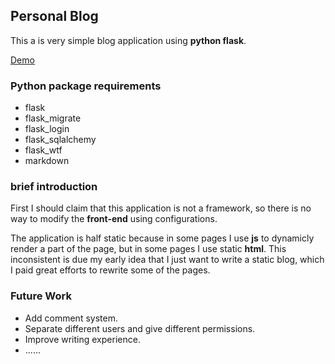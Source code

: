 ## Personal Blog

This a is very simple blog application using **python flask**.

 [Demo](https://jackmrzhou.me)

### Python package requirements

* flask
* flask_migrate
* flask_login
* flask_sqlalchemy
* flask_wtf
* markdown

### brief introduction

First I should claim that this application is not a framework, so there is no way to modify the **front-end** using configurations.

The application is half static because in some pages I use **js** to dynamicly render a part of the page, but in some pages I use static **html**. This inconsistent is due my early idea that I just want to write a static blog, which I paid great efforts to rewrite some of the pages.

### Future Work

* Add comment system.
* Separate different users and give different permissions.
* Improve writing experience.
* ......